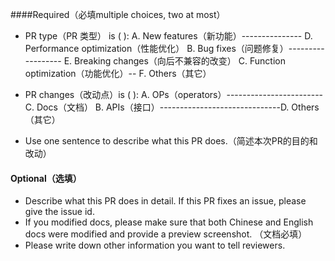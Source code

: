 ####Required（必填multiple choices, two at most）
- PR type（PR 类型） is ( ):
A. New features（新功能）--------------- D. Performance optimization（性能优化）
B. Bug fixes（问题修复）------------------ E. Breaking changes（向后不兼容的改变）
C. Function optimization（功能优化）-- F.  Others（其它）

- PR changes（改动点）is ( ):
A. OPs（operators）------------------------ C. Docs（文档）
B. APIs（接口）------------------------------D. Others（其它）

- Use one sentence to describe what this PR does.（简述本次PR的目的和改动）

#### Optional（选填）

- Describe what this PR does in detail. If this PR fixes an issue, please give the issue id.
  <!-- DESCRIBE THE BUG OR REQUIREMENT HERE. eg. #2020（格式为 #Issue编号）-->
- If you modified docs, please make sure that both Chinese and English docs were modified and provide a preview screenshot. （文档必填）
   <!-- ADD SCREENSHOT HERE IF APPLICABLE. -->
- Please write down other information you want to tell reviewers.
